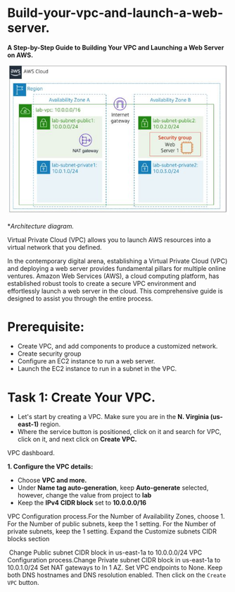 # Build-your-vpc-and-launch-a-web-server.

**A Step-by-Step Guide to Building Your VPC and Launching a Web Server on AWS.**

![](diagram.jpeg)

**Architecture diagram.*

Virtual Private Cloud (VPC) allows you to launch AWS resources into a virtual network that you defined.

In the contemporary digital arena, establishing a Virtual Private Cloud (VPC) and deploying a web server provides fundamental pillars for multiple online ventures. Amazon Web Services (AWS), a cloud computing platform, has established robust tools to create a secure VPC environment and effortlessly launch a web server in the cloud. This comprehensive guide is designed to assist you through the entire process.

# Prerequisite:

- Create VPC, and add components to produce a customized network.
- Create security group
- Configure an EC2 instance to run a web server.
- Launch the EC2 instance to run in a subnet in the VPC.

# Task 1: Create Your VPC.

- Let's start by creating a VPC. Make sure you are in the **N. Virginia (us-east-1)** region.
- Where the service button is positioned, click on it and search for VPC, click on it, and next click on **Create VPC.**


VPC dashboard.

**1. Configure the VPC details:**

- Choose **VPC and more.**
- Under **Name tag auto-generation**, keep **Auto-generate** selected, however, change the value from project to **lab**
- Keep the **IPv4 CIDR block** set to **10.0.0.0/16**

VPC Configuration process.For the Number of Availability Zones, choose 1.
For the Number of public subnets, keep the 1 setting.
For the Number of private subnets, keep the 1 setting.
Expand the Customize subnets CIDR blocks section

 Change Public subnet CIDR block in us-east-1a to 10.0.0.0/24
VPC Configuration process.Change Private subnet CIDR block in us-east-1a to 10.0.1.0/24
Set NAT gateways to In 1 AZ.
Set VPC endpoints to None.
Keep both DNS hostnames and DNS resolution enabled.
Then click on the `Create VPC` button.
